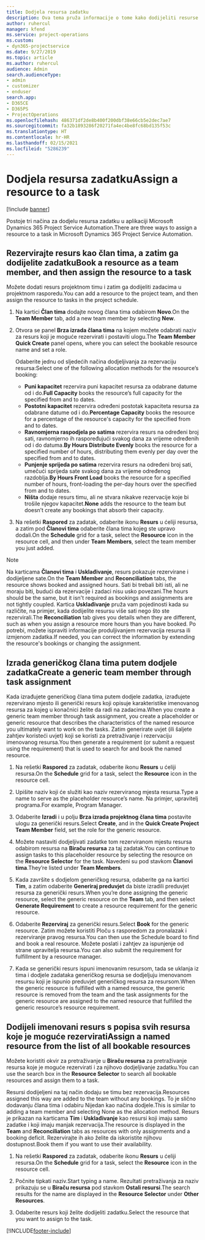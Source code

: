 ```yaml
---
title: Dodjela resursa zadatku
description: Ova tema pruža informacije o tome kako dodijeliti resurse zadacima.
author: ruhercul
manager: kfend
ms.service: project-operations
ms.custom:
- dyn365-projectservice
ms.date: 9/27/2019
ms.topic: article
ms.author: ruhercul
audience: Admin
search.audienceType:
- admin
- customizer
- enduser
search.app:
- D365CE
- D365PS
- ProjectOperations
ms.openlocfilehash: 486371df2de8b400f200dbf38e66cb5e2dec7ae7
ms.sourcegitcommit: fa32b1893286f20271fa4ec4be8fc68bd135f53c
ms.translationtype: HT
ms.contentlocale: hr-HR
ms.lasthandoff: 02/15/2021
ms.locfileid: "5286239"
---
```

# <a name="assign-a-resource-to-a-task"></a><span data-ttu-id="7d8f2-103">Dodjela resursa zadatku</span><span class="sxs-lookup"><span data-stu-id="7d8f2-103">Assign a resource to a task</span></span>

[!include [banner](../includes/psa-now-project-operations.md)]

<span data-ttu-id="7d8f2-104">Postoje tri načina za dodjelu resursa zadatku u aplikaciji Microsoft Dynamics 365 Project Service Automation.</span><span class="sxs-lookup"><span data-stu-id="7d8f2-104">There are three ways to assign a resource to a task in Microsoft Dynamics 365 Project Service Automation.</span></span>

## <a name="book-a-resource-as-a-team-member-and-then-assign-the-resource-to-a-task"></a><span data-ttu-id="7d8f2-105">Rezervirajte resurs kao član tima, a zatim ga dodijelite zadatku</span><span class="sxs-lookup"><span data-stu-id="7d8f2-105">Book a resource as a team member, and then assign the resource to a task</span></span>

<span data-ttu-id="7d8f2-106">Možete dodati resurs projektnom timu i zatim ga dodijeliti zadacima u projektnom rasporedu.</span><span class="sxs-lookup"><span data-stu-id="7d8f2-106">You can add a resource to the project team, and then assign the resource to tasks in the project schedule.</span></span>

1. <span data-ttu-id="7d8f2-107">Na kartici **Član tima** dodajte novog člana tima odabirom **Novo**.</span><span class="sxs-lookup"><span data-stu-id="7d8f2-107">On the **Team Member** tab, add a new team member by selecting **New**.</span></span> 

2. <span data-ttu-id="7d8f2-108">Otvora se panel **Brza izrada člana tima** na kojem možete odabrati naziv za resurs koji je moguće rezervirati i postaviti ulogu.</span><span class="sxs-lookup"><span data-stu-id="7d8f2-108">The **Team Member Quick Create** panel opens, where you can select the bookable resource name and set a role.</span></span> 

    <span data-ttu-id="7d8f2-109">Odaberite jednu od sljedećih načina dodjeljivanja za rezervaciju resursa:</span><span class="sxs-lookup"><span data-stu-id="7d8f2-109">Select one of the following allocation methods for the resource’s booking:</span></span>

    - <span data-ttu-id="7d8f2-110">**Puni kapacitet** rezervira puni kapacitet resursa za odabrane datume od i do.</span><span class="sxs-lookup"><span data-stu-id="7d8f2-110">**Full Capacity** books the resource’s full capacity for the specified from and to dates.</span></span>
    - <span data-ttu-id="7d8f2-111">**Postotni kapacitet** rezervira određeni postotak kapaciteta resursa za odabrane datume od i do.</span><span class="sxs-lookup"><span data-stu-id="7d8f2-111">**Percentage Capacity** books the resource for a percentage of the resource's capacity for the specified from and to dates.</span></span>
    - <span data-ttu-id="7d8f2-112">**Ravnomjerna raspodjela po satima** rezervira resurs na određeni broj sati, ravnomjerno ih raspoređujući svakog dana za vrijeme određenih od i do datuma.</span><span class="sxs-lookup"><span data-stu-id="7d8f2-112">**By Hours Distribute Evenly** books the resource for a specified number of hours, distributing them evenly per day over the specified from and to dates.</span></span>
    - <span data-ttu-id="7d8f2-113">**Punjenje sprijeda po satima** rezervira resurs na određeni broj sati, umečući sprijeda sate svakog dana za vrijeme određenog razdoblja.</span><span class="sxs-lookup"><span data-stu-id="7d8f2-113">**By Hours Front Load** books the resource for a specified number of hours, front-loading the per-day hours over the specified from and to dates.</span></span>
    - <span data-ttu-id="7d8f2-114">**Ništa** dodaje resurs timu, ali ne stvara nikakve rezervacije koje bi trošile njegov kapacitet.</span><span class="sxs-lookup"><span data-stu-id="7d8f2-114">**None** adds the resource to the team but doesn’t create any bookings that absorb their capacity.</span></span>

3. <span data-ttu-id="7d8f2-115">Na rešetki **Raspored** za zadatak, odaberite ikonu **Resurs** u ćeliji resursa, a zatim pod **Članovi tima** odaberite člana tima kojeg ste upravo dodali.</span><span class="sxs-lookup"><span data-stu-id="7d8f2-115">On the **Schedule** grid for a task, select the **Resource** icon in the resource cell, and then under **Team Members**, select the team member you just added.</span></span> 

> [!NOTE]
> <span data-ttu-id="7d8f2-116">Na karticama **Članovi tima** i **Usklađivanje**, resurs pokazuje rezervirane i dodijeljene sate.</span><span class="sxs-lookup"><span data-stu-id="7d8f2-116">On the **Team Member** and **Reconciliation** tabs, the resource shows booked and assigned hours.</span></span> <span data-ttu-id="7d8f2-117">Sati bi trebali biti isti, ali ne moraju biti, budući da rezervacije i zadaci nisu usko povezani.</span><span class="sxs-lookup"><span data-stu-id="7d8f2-117">The hours should be the same, but it isn't required as bookings and assignments are not tightly coupled.</span></span> <span data-ttu-id="7d8f2-118">Kartica **Usklađivanje** pruža vam pojedinosti kada su različite, na primjer, kada dodijelite resursu više sati nego što ste rezervirali.</span><span class="sxs-lookup"><span data-stu-id="7d8f2-118">The **Reconciliation** tab gives you details when they are different, such as when you assign a resource more hours than you have booked.</span></span> <span data-ttu-id="7d8f2-119">Po potrebi, možete ispraviti informacije produljivanjem rezervacija resursa ili izmjenom zadatka.</span><span class="sxs-lookup"><span data-stu-id="7d8f2-119">If needed, you can correct the information by extending the resource's bookings or changing the assignment.</span></span>

## <a name="create-a-generic-team-member-through-task-assignment"></a><span data-ttu-id="7d8f2-120">Izrada generičkog člana tima putem dodjele zadatka</span><span class="sxs-lookup"><span data-stu-id="7d8f2-120">Create a generic team member through task assignment</span></span>

<span data-ttu-id="7d8f2-121">Kada izrađujete generičkog člana tima putem dodjele zadatka, izrađujete rezervirano mjesto ili generički resurs koji opisuje karakteristike imenovanog resursa za kojeg u konačnici želite da radi na zadacima.</span><span class="sxs-lookup"><span data-stu-id="7d8f2-121">When you create a generic team member through task assignment, you create a placeholder or generic resource that describes the characteristics of the named resource you ultimately want to work on the tasks.</span></span> <span data-ttu-id="7d8f2-122">Zatim generirate uvjet (ili šaljete zahtjev koristeći uvjet) koji se koristi za pretraživanje i rezervaciju imenovanog resursa.</span><span class="sxs-lookup"><span data-stu-id="7d8f2-122">You then generate a requirement (or submit a request using the requirement) that is used to search for and book the named resource.</span></span>

1. <span data-ttu-id="7d8f2-123">Na rešetki **Raspored** za zadatak, odaberite ikonu **Resurs** u ćeliji resursa.</span><span class="sxs-lookup"><span data-stu-id="7d8f2-123">On the **Schedule** grid for a task, select the **Resource** icon in the resource cell.</span></span>

2. <span data-ttu-id="7d8f2-124">Upišite naziv koji će služiti kao naziv rezerviranog mjesta resursa.</span><span class="sxs-lookup"><span data-stu-id="7d8f2-124">Type a name to serve as the placeholder resource’s name.</span></span> <span data-ttu-id="7d8f2-125">Na primjer, upravitelj programa.</span><span class="sxs-lookup"><span data-stu-id="7d8f2-125">For example, Program Manager.</span></span>

3. <span data-ttu-id="7d8f2-126">Odaberite **Izradi** i u polju **Brza izrada projektnog člana tima** postavite ulogu za generički resurs.</span><span class="sxs-lookup"><span data-stu-id="7d8f2-126">Select **Create**, and in the **Quick Create Project Team Member** field, set the role for the generic resource.</span></span>

4. <span data-ttu-id="7d8f2-127">Možete nastaviti dodjeljivati zadatke tom rezerviranom mjestu resursa odabirom resursa na **Biraču resursa** za taj zadatak.</span><span class="sxs-lookup"><span data-stu-id="7d8f2-127">You can continue to assign tasks to this placeholder resource by selecting the resource on the **Resource Selector** for the task.</span></span> <span data-ttu-id="7d8f2-128">Navedeni su pod stavkom **Članovi tima**.</span><span class="sxs-lookup"><span data-stu-id="7d8f2-128">They’re listed under **Team Members**.</span></span>

5. <span data-ttu-id="7d8f2-129">Kada završite s dodjelom generičkog resursa, odaberite ga na kartici **Tim**, a zatim odaberite **Generiraj preduvjet** da biste izradili preduvjet resursa za generički resurs.</span><span class="sxs-lookup"><span data-stu-id="7d8f2-129">When you’re done assigning the generic resource, select the generic resource on the **Team** tab, and then select **Generate Requirement** to create a resource requirement for the generic resource.</span></span>

6. <span data-ttu-id="7d8f2-130">Odaberite **Rezerviraj** za generički resurs.</span><span class="sxs-lookup"><span data-stu-id="7d8f2-130">Select **Book** for the generic resource.</span></span> <span data-ttu-id="7d8f2-131">Zatim možete koristiti Ploču s rasporedom za pronalazak i rezerviranje pravog resursa.</span><span class="sxs-lookup"><span data-stu-id="7d8f2-131">You can then use the Schedule board to find and book a real resource.</span></span> <span data-ttu-id="7d8f2-132">Možete poslati i zahtjev za ispunjenje od strane upravitelja resursa.</span><span class="sxs-lookup"><span data-stu-id="7d8f2-132">You can also submit the requirement for fulfillment by a resource manager.</span></span>

7. <span data-ttu-id="7d8f2-133">Kada se generički resurs ispuni imenovanim resursom, tada se uklanja iz tima i dodjele zadataka generičkog resursa se dodjeljuju imenovanom resursu koji je ispunio preduvjet generičkog resursa za resursom.</span><span class="sxs-lookup"><span data-stu-id="7d8f2-133">When the generic resource is fulfilled with a named resource, the generic resource is removed from the team and the task assignments for the generic resource are assigned to the named resource that fulfilled the generic resource’s resource requirement.</span></span>

## <a name="assign-a-named-resource-from-the-list-of-all-bookable-resources"></a><span data-ttu-id="7d8f2-134">Dodijeli imenovani resurs s popisa svih resursa koje je moguće rezervirati</span><span class="sxs-lookup"><span data-stu-id="7d8f2-134">Assign a named resource from the list of all bookable resources</span></span>

<span data-ttu-id="7d8f2-135">Možete koristiti okvir za pretraživanje u **Biraču resursa** za pretraživanje resursa koje je moguće rezervirati i za njihovo dodjeljivanje zadatku.</span><span class="sxs-lookup"><span data-stu-id="7d8f2-135">You can use the search box in the **Resource Selector** to search all bookable resources and assign them to a task.</span></span>

<span data-ttu-id="7d8f2-136">Resursi dodijeljeni na taj način dodaju se timu bez rezervacija.</span><span class="sxs-lookup"><span data-stu-id="7d8f2-136">Resources assigned this way are added to the team without any bookings.</span></span> <span data-ttu-id="7d8f2-137">To je slično dodavanju člana tima i odabiru Nijedan kao načina dodjele.</span><span class="sxs-lookup"><span data-stu-id="7d8f2-137">This is similar to adding a team member and selecting None as the allocation method.</span></span> <span data-ttu-id="7d8f2-138">Resurs je prikazan na karticama **Tim** i **Usklađivanje** kao resursi koji imaju samo zadatke i koji imaju manjak rezervacija.</span><span class="sxs-lookup"><span data-stu-id="7d8f2-138">The resource is displayed in the **Team** and **Reconciliation** tabs as resources with only assignments and a booking deficit.</span></span> <span data-ttu-id="7d8f2-139">Rezervirajte ih ako želite da iskoristite njihovu dostupnost.</span><span class="sxs-lookup"><span data-stu-id="7d8f2-139">Book them if you want to use their availability.</span></span>

1. <span data-ttu-id="7d8f2-140">Na rešetki **Raspored** za zadatak, odaberite ikonu **Resurs** u ćeliji resursa.</span><span class="sxs-lookup"><span data-stu-id="7d8f2-140">On the **Schedule** grid for a task, select the **Resource** icon in the resource cell.</span></span>

2. <span data-ttu-id="7d8f2-141">Počnite tipkati naziv.</span><span class="sxs-lookup"><span data-stu-id="7d8f2-141">Start typing a name.</span></span> <span data-ttu-id="7d8f2-142">Rezultati pretraživanja za naziv prikazuju se u **Biraču resursa** pod stavkom **Ostali resursi**.</span><span class="sxs-lookup"><span data-stu-id="7d8f2-142">The search results for the name are displayed in the **Resource Selector** under **Other Resources**.</span></span>

3. <span data-ttu-id="7d8f2-143">Odaberite resurs koji želite dodijeliti zadatku.</span><span class="sxs-lookup"><span data-stu-id="7d8f2-143">Select the resource that you want to assign to the task.</span></span>



[!INCLUDE[footer-include](../includes/footer-banner.md)]